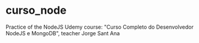 # curso_node
Practice of the NodeJS Udemy course: "Curso Completo do Desenvolvedor NodeJS e MongoDB", teacher Jorge Sant Ana
